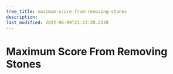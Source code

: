 ```yaml
---
tree_title: maximum-score-from-removing-stones
description: 
last_modified: 2022-06-09T21:23:28.2328
---
```


# Maximum Score From Removing Stones
